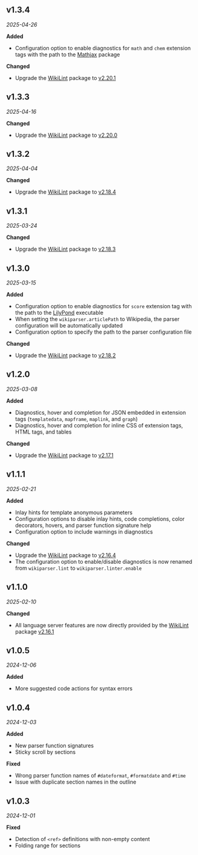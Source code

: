 ## v1.3.4

*2025-04-26*

**Added**

- Configuration option to enable diagnostics for `math` and `chem` extension tags with the path to the [Mathjax](https://npmjs.com/package/mathjax) package

**Changed**

- Upgrade the [WikiLint](https://npmjs.com/package/wikilint) package to [v2.20.1](https://github.com/bhsd-harry/wikiparser-node/blob/main/CHANGELOG.md#v1201)

## v1.3.3

*2025-04-16*

**Changed**

- Upgrade the [WikiLint](https://npmjs.com/package/wikilint) package to [v2.20.0](https://github.com/bhsd-harry/wikiparser-node/blob/main/CHANGELOG.md#v1200)

## v1.3.2

*2025-04-04*

**Changed**

- Upgrade the [WikiLint](https://npmjs.com/package/wikilint) package to [v2.18.4](https://github.com/bhsd-harry/wikiparser-node/blob/main/CHANGELOG.md#v1184)

## v1.3.1

*2025-03-24*

**Changed**

- Upgrade the [WikiLint](https://npmjs.com/package/wikilint) package to [v2.18.3](https://github.com/bhsd-harry/wikiparser-node/blob/main/CHANGELOG.md#v1183)

## v1.3.0

*2025-03-15*

**Added**

- Configuration option to enable diagnostics for `score` extension tag with the path to the [LilyPond](https://lilypond.org) executable
- When setting the `wikiparser.articlePath` to Wikipedia, the parser configuration will be automatically updated
- Configuration option to specify the path to the parser configuration file

**Changed**

- Upgrade the [WikiLint](https://npmjs.com/package/wikilint) package to [v2.18.2](https://github.com/bhsd-harry/wikiparser-node/blob/main/CHANGELOG.md#v1182)

## v1.2.0

*2025-03-08*

**Added**

- Diagnostics, hover and completion for JSON embedded in extension tags (`templatedata`, `mapframe`, `maplink`, and `graph`)
- Diagnostics, hover and completion for inline CSS of extension tags, HTML tags, and tables

**Changed**

- Upgrade the [WikiLint](https://npmjs.com/package/wikilint) package to [v2.17.1](https://github.com/bhsd-harry/wikiparser-node/blob/main/CHANGELOG.md#v1171)

## v1.1.1

*2025-02-21*

**Added**

- Inlay hints for template anonymous parameters
- Configuration options to disable inlay hints, code completions, color decorators, hovers, and parser function signature help
- Configuration option to include warnings in diagnostics

**Changed**

- Upgrade the [WikiLint](https://npmjs.com/package/wikilint) package to [v2.16.4](https://github.com/bhsd-harry/wikiparser-node/blob/main/CHANGELOG.md#v1164)
- The configuration option to enable/disable diagnostics is now renamed from `wikiparser.lint` to `wikiparser.linter.enable`

## v1.1.0

*2025-02-10*

**Changed**

- All language server features are now directly provided by the [WikiLint](https://npmjs.com/package/wikilint) package [v2.16.1](https://github.com/bhsd-harry/wikiparser-node/blob/main/CHANGELOG.md#v1161)

## v1.0.5

*2024-12-06*

**Added**

- More suggested code actions for syntax errors

## v1.0.4

*2024-12-03*

**Added**

- New parser function signatures
- Sticky scroll by sections

**Fixed**

- Wrong parser function names of `#dateformat`, `#formatdate` and `#time`
- Issue with duplicate section names in the outline

## v1.0.3

*2024-12-01*

**Fixed**

- Detection of `<ref>` definitions with non-empty content
- Folding range for sections
